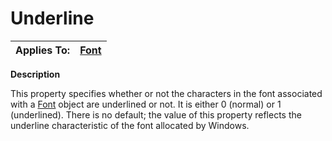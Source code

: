 




<h1 class="heading"><span class="name">Underline</span></h1>

| Applies To: | [Font](../a-z/font.md) |
| --- | ---  |


**Description**


This property specifies whether or not the characters in the font associated with a [Font](../a-z/font.md) object are underlined or not. It is either 0 (normal) or 1 (underlined). There is no default; the value of this property reflects the underline characteristic of the font allocated by Windows.



